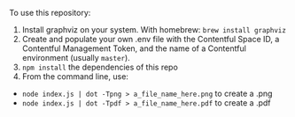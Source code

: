 To use this repository:

1. Install graphviz on your system. With homebrew: `brew install graphviz`
2. Create and populate your own .env file with the Contentful Space ID, a Contentful Management Token, and the name of a Contentful environment (usually `master`).
3. `npm install` the dependencies of this repo
4. From the command line, use:

- `node index.js | dot -Tpng > a_file_name_here.png` to create a .png
- `node index.js | dot -Tpdf > a_file_name_here.pdf` to create a .pdf
